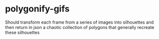 # polygonify-gifs
Should transform each frame from a series of images into silhouettes and then return in json a chaotic collection of polygons that generally recreate these silhouettes
